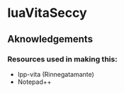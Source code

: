 # luaVitaSeccy

## Aknowledgements
### Resources used in making this:

- lpp-vita (Rinnegatamante)
- Notepad++
